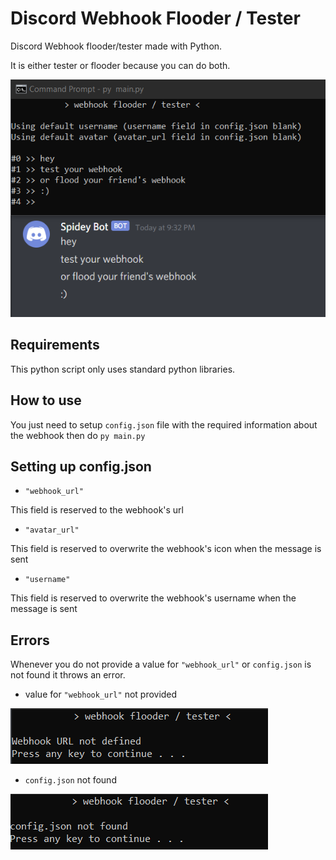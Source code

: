 # Discord Webhook Flooder / Tester
Discord Webhook flooder/tester made with Python.

It is either tester or flooder because you can do both.

![banner](./banner.png "Simple Banner")

## Requirements
This python script only uses standard python libraries.

## How to use
You just need to setup ``config.json`` file with the required information about the webhook then do ``py main.py``

## Setting up config.json
- ``"webhook_url"``

This field is reserved to the webhook's url
- ``"avatar_url"``

This field is reserved to overwrite the webhook's icon when the message is sent
- ``"username"``

This field is reserved to overwrite the webhook's username when the message is sent

## Errors
Whenever you do not provide a value for ``"webhook_url"`` or ``config.json`` is not found it throws an error.
- value for ``"webhook_url"`` not provided

![wbhknotprovided](./webhooknotdefined.png "Webhook URL not defined")

- ``config.json`` not found

![configjsonnotfound](./configjsonnotfound.png "config.json not found")
